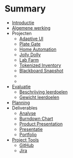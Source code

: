 # Summary
* [Introductie](./README.md)
* [Algemene werking](algemene_werking.md)
* Projecten
  * [Adaptive UI](./projecten/adaptive_ui.md)
  * [Plate Gate](./projecten/plate_gate.md)
  * [Home Automation](./projecten/home_auto.md)
  * [Jolly Dolly](./projecten/jolly_dolly.md)
  * [Lab Farm](./projecten/lab_farm.md)
  * [Tokenized Inventory](./projecten/tokenized_inventory.md)
  * [Blackboard Snapshot](./projecten/blackboard_snapshot.md)
  * [](./projecten/.md)
  * [](./projecten/.md)
* [Evaluatie](./evaluatie/evaluatie.md)
  * [Beschrijving leerdoelen](./evaluatie/beschrijving_leerdoelen.md)
  * [Gewicht leerdoelen](./evaluatie/gewicht_leerdoelen.md)
* [Planning](./planning.md)
* Deliverables
  * [Analyse](./deliverables/analyse.md)
  * [Burndown Chart](./deliverables/burndowncharts.md)
  * [Product Presentation](./deliverables/product_presentation.md)
  * [Presentatie](./deliverables/finale_presentatie.md)
  * [Portfolio](./deliverables/portfolio.md)
* [Project Tools](./README.md)
  * [GitHub](./README.md)
  * [Jira](./README.md)
